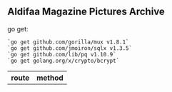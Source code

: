 ## Aldifaa Magazine Pictures Archive

go get: 

	`go get github.com/gorilla/mux v1.8.1`
    `go get github.com/jmoiron/sqlx v1.3.5`
	`go get github.com/lib/pq v1.10.9`
	`go get golang.org/x/crypto/bcrypt`


<table>
<thead>

<tr>
<th>route</th>
<th>method</th>
</tr>
</thead>

<tbody>
<tr>

</tr>
</tbody>
</table>
